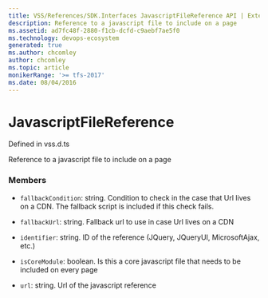 ```yaml
---
title: VSS/References/SDK.Interfaces JavascriptFileReference API | Extensions for Azure DevOps Services
description: Reference to a javascript file to include on a page
ms.assetid: ad7fc48f-2880-f1cb-dcfd-c9aebf7ae5f0
ms.technology: devops-ecosystem
generated: true
ms.author: chcomley
author: chcomley
ms.topic: article
monikerRange: '>= tfs-2017'
ms.date: 08/04/2016
---
```


# JavascriptFileReference

Defined in vss.d.ts


Reference to a javascript file to include on a page 

### Members

* `fallbackCondition`: string. Condition to check in the case that Url lives on a CDN. The fallback script is included if this check fails.

* `fallbackUrl`: string. Fallback url to use in case Url lives on a CDN

* `identifier`: string. ID of the reference (JQuery, JQueryUI, MicrosoftAjax, etc.)

* `isCoreModule`: boolean. Is this a core javascript file that needs to be included on every page

* `url`: string. Url of the javascript reference

